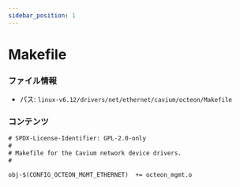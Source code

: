 ```yaml
---
sidebar_position: 1
---
```

# Makefile

### ファイル情報

- パス: `linux-v6.12/drivers/net/ethernet/cavium/octeon/Makefile`

### コンテンツ

```txt
# SPDX-License-Identifier: GPL-2.0-only
#
# Makefile for the Cavium network device drivers.
#

obj-$(CONFIG_OCTEON_MGMT_ETHERNET)	+= octeon_mgmt.o

```
